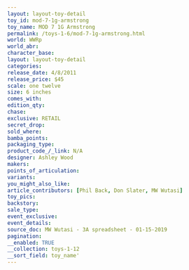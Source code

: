 ```yaml
---
layout: layout-toy-detail 
toy_id: mod-7-1g-armstrong
toy_name: MOD 7 1G Armstrong
permalink: /toys-1-6/mod-7-1g-armstrong.html
world: WWRp
world_abr: 
character_base: 
layout: layout-toy-detail
categories: 
release_date: 4/8/2011
release_price: $45 
scale: one twelve
size: 6 inches
comes_with: 
edition_qty: 
chase: 
exclusive: RETAIL
secret_drop: 
sold_where: 
bamba_points: 
packaging_type: 
product_code_/_link: N/A
designer: Ashley Wood
makers: 
points_of_articulation: 
variants: 
you_might_also_like: 
article_contributors: [Phil Back, Don Slater, MW Wutasi]
toy_pics: 
backstory: 
sale_type: 
event_exclusive: 
event_details: 
source_doc: MW Wutasi - 3A spreadsheet - 01-15-2019
pagination: 
__enabled: TRUE
__collection: toys-1-12
__sort_field: toy_name'
---
```

